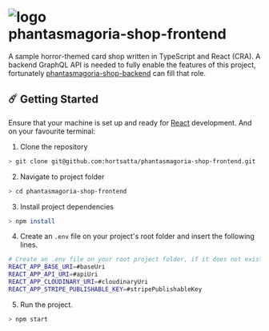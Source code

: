 ![logo](https://user-images.githubusercontent.com/64254590/149922706-49c5ace8-b7f5-4ee0-a195-1916230281f6.png)\
phantasmagoria-shop-frontend
======================
A sample horror-themed card shop written in TypeScript and React (CRA). A backend GraphQL API is needed to fully enable the features of this project, fortunately [phantasmagoria-shop-backend](https://github.com/hortsatta/phantasmagoria-shop-backend#readme) can fill that role.

## :comet: Getting Started
Ensure that your machine is set up and ready for [React](https://create-react-app.dev/docs/getting-started/) development. And on your favourite terminal:

1. Clone the repository
```bash
> git clone git@github.com:hortsatta/phantasmagoria-shop-frontend.git
```
2. Navigate to project folder
```bash
> cd phantasmagoria-shop-frontend
```
3. Install project dependencies
```bash
> npm install
```
4. Create an `.env` file on your project's root folder and insert the following lines.
```bash
# Create an .env file on your root project folder, if it does not exist.
REACT_APP_BASE_URI=#baseUri
REACT_APP_API_URI=#apiUri
REACT_APP_CLOUDINARY_URI=#cloudinaryUri
REACT_APP_STRIPE_PUBLISHABLE_KEY=#stripePublishableKey
```
5. Run the project.
```bash
> npm start
```
